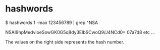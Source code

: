 # hashwords

$ hashwords 1 -max 123456789 | grep ^NSA

NSAI9hpMedvioeSowGK0G5q8dy3ElbSCwoQ9/J4NCd0= 07a7d8
etc ...

The values on the right side represents the hash number.

